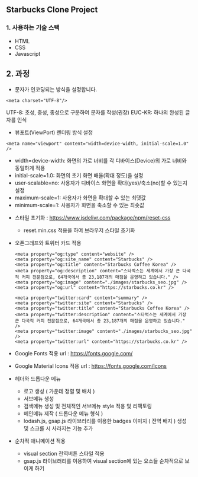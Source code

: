##  Starbucks Clone Project

### 1. 사용하는 기술 스택
 * HTML
 * CSS
 * Javascript

## 2. 과정
   - 문자가 인코딩되는 방식을 설정합니다.
    
    <meta charset="UTF-8"/>
    
   UTF-8: 초성, 중성, 종성으로 구분하여 문자를 작성(권장)
   EUC-KR: 하나의 완성된 글자를 인식
   
   - 뷰포트(ViewPort) 렌더링 방식 설정
    
    <meta name="viewport" content="width=device-width, initial-scale=1.0" />
   
   *  width=device-width: 화면의 가로 너비를 각 디바이스(Device)의 가로 너비와 동일하게 적용
   * initial-scale=1.0: 화면의 초기 화면 배율(확대 정도)을 설정
   * user-scalable=no: 사용자가 디바이스 화면을 확대(yes)/축소(no)할 수 있는지 설정
   * maximum-scale=1: 사용자가 화면을 확대할 수 있는 최댓값
   * minimum-scale=1: 사용자가 화면을 축소할 수 있는 최솟값

   - 스타일 초기화 : https://www.jsdelivr.com/package/npm/reset-css
      * reset.min.css 적용을 하여 브라우저 스타일 초기화
   
   - 오픈그래프와 트위터 카드 적용
   
         <meta property="og:type" content="website" />
         <meta property="og:site_name" content="Starbucks" />
         <meta property="og:title" content="Starbucks Coffee Korea" />
         <meta property="og:description" content="스타벅스는 세계에서 가장 큰 다국적 커피 전문점으로, 64개국에서 총 23,187개의 매점을 운영하고 있습니다." />
         <meta property="og:image" content="./images/starbucks_seo.jpg" />
         <meta property="og:url" content="https://starbucks.co.kr" />
         
         <meta property="twitter:card" content="summary" />
         <meta property="twitter:site" content="Starbucks" />
         <meta property="twitter:title" content="Starbucks Coffee Korea" />
         <meta property="twitter:description" content="스타벅스는 세계에서 가장 큰 다국적 커피 전문점으로, 64개국에서 총 23,187개의 매점을 운영하고 있습니다." />
         <meta property="twitter:image" content="./images/starbucks_seo.jpg" />
         <meta property="twitter:url" content="https://starbucks.co.kr" />
    
   - Google Fonts 적용 
         url : https://fonts.google.com/
   
   - Google Material Icons 적용
         url : https://fonts.google.com/icons
   
   - 헤더와 드롭다운 메뉴
      * 로고 생성 ( 가운데 정렬 및 배치 )
      * 서브메뉴 생성
      * 검색메뉴 생성 및 전체적인 서브메뉴 style 적용 및 리팩토링
      * 메인메뉴 제작 ( 드롭다운 메뉴 형식 )
      * lodash.js, gsap.js 라이브러리를 이용한 badges 이미지 ( 전역 배지 ) 생성 및 스크롤 시 사라지는 기능 추가
   - 순차적 애니메이션 적용
      * visual section 전역버튼 스타일 적용 
      * gsap.js 라이브러리를 이용하여 visual section에 있는 요소들 순차적으로 보이게 하기
